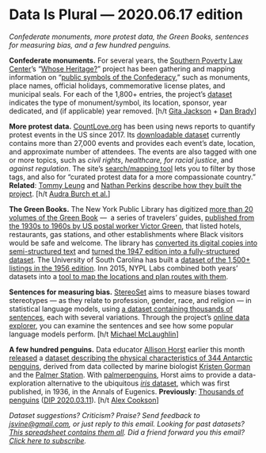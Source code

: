Data Is Plural — 2020.06.17 edition
===================================

*Confederate monuments, more protest data, the Green Books, sentences for measuring bias, and a few hundred penguins.*


__Confederate monuments.__ For several years, the [Southern Poverty Law Center](https://www.splcenter.org/)’s “[Whose Heritage?](https://www.splcenter.org/data-projects/whose-heritage)” project has been gathering and mapping information on “[public symbols of the Confederacy](https://www.splcenter.org/20190201/whose-heritage-public-symbols-confederacy),” such as monuments, place names, official holidays, commemorative license plates, and municipal seals. For each of the 1,800+ entries, the project’s [dataset](https://docs.google.com/spreadsheets/d/17ps4aqRyaIfpu7KdGsy2HRZaaQiXUfLrpUbaR9yS51E/edit) indicates the type of monument/symbol, its location, sponsor, year dedicated, and (if applicable) year removed. [h/t [Gita Jackson](https://www.vice.com/en_us/article/wxqnjy/is-there-a-racist-monument-in-your-town-check-this-map-to-find-out) + [Dan Brady](https://danjbrady.com)]


__More protest data.__ [CountLove.org](https://countlove.org/) has been using news reports to quantify protest events in the US since 2017. Its [downloadable dataset](https://countlove.org/faq.html) currently contains more than 27,000 events and provides each event’s date, location, and approximate number of attendees. The events are also tagged with one or more topics, such as *civil rights*, *healthcare,* *for racial justice*, and *against regulation*. The site’s [search/mapping tool](https://countlove.org/search.html) lets you to filter by those tags, and also for “curated protest data for a more compassionate country.” __Related__: [Tommy Leung](https://www.tommyleung.com/about.htm) and [Nathan Perkins](https://www.nathanntg.com/) [describe how they built the project](https://www.tommyleung.com/countLove/index.htm). [h/t [Audra Burch et al.](https://twitter.com/abscribe/status/1272169075662376960)]


__The Green Books.__ The New York Public Library has digitized [more than 20 volumes of the Green Book](https://digitalcollections.nypl.org/collections/the-green-book#/?tab=about) —  a series of travelers’ guides, [published from the 1930s to 1960s by US postal worker Victor Green](https://www.nypl.org/blog/2015/03/24/schomburg-treasures-green-book), that listed hotels, restaurants, gas stations, and other establishments where Black visitors would be safe and welcome. The library has [converted its digital copies into semi-structured text](https://github.com/NYPL-publicdomain/greenbooks) and [turned the 1947 edition into a fully-structured dataset](https://github.com/NYPL-publicdomain/greenbooks/tree/master/geojson). The University of South Carolina has built a [dataset of the 1,500+ listings in the 1956 edition](https://digital.library.sc.edu/collections/the-negro-travelers-green-book-1956/). Inn 2015, NYPL Labs combined both years’ datasets into a [tool to map the locations and plan routes with them](https://publicdomain.nypl.org/greenbook-map/).


__Sentences for measuring bias.__ [StereoSet](https://stereoset.mit.edu/) aims to measure biases toward stereotypes — as they relate to profession, gender, race, and religion — in statistical language models, using [a dataset containing thousands of sentences](https://github.com/moinnadeem/StereoSet), each with several variations. Through the project’s [online data explorer](https://stereoset.mit.edu/explore/dev/), you can examine the sentences and see how some popular language models perform. [h/t [Michael McLaughlin](https://www.datainnovation.org/2020/05/measuring-bias-in-natural-language-models/)]


__A few hundred penguins.__ Data educator [Allison Horst](https://www.allisonhorst.com/) earlier this month [released](https://twitter.com/allison_horst/status/1270046399418138625) a [dataset describing the physical characteristics of 344 Antarctic penguins](https://github.com/allisonhorst/palmerpenguins/blob/master/data-raw/penguins_raw.csv), derived from data collected by marine biologist [Kristen Gorman](https://www.uaf.edu/cfos/people/faculty/detail/kristen-gorman.php) and the [Palmer Station](https://pal.lternet.edu/). With [palmerpenguins](https://allisonhorst.github.io/palmerpenguins/), Horst aims to provide a data-exploration alternative to the ubiquitous [*iris* dataset](https://en.wikipedia.org/wiki/Iris_flower_data_set), which was first published, in 1936, in the Annals of Eugenics. __Previously__: [Thousands of penguins](http://www.penguinmap.com/mapppd) ([DIP 2020.03.11](https://tinyletter.com/data-is-plural/letters/data-is-plural-2020-03-11-edition)). [h/t [Alex Cookson](https://twitter.com/alexcookson/status/1270073380792872962)]


*Dataset suggestions? Criticism? Praise? Send feedback to jsvine@gmail.com, or just reply to this email. Looking for past datasets? [This spreadsheet contains them all](https://docs.google.com/spreadsheets/d/1wZhPLMCHKJvwOkP4juclhjFgqIY8fQFMemwKL2c64vk). Did a friend forward you this email? [Click here to subscribe](https://tinyletter.com/data-is-plural).*